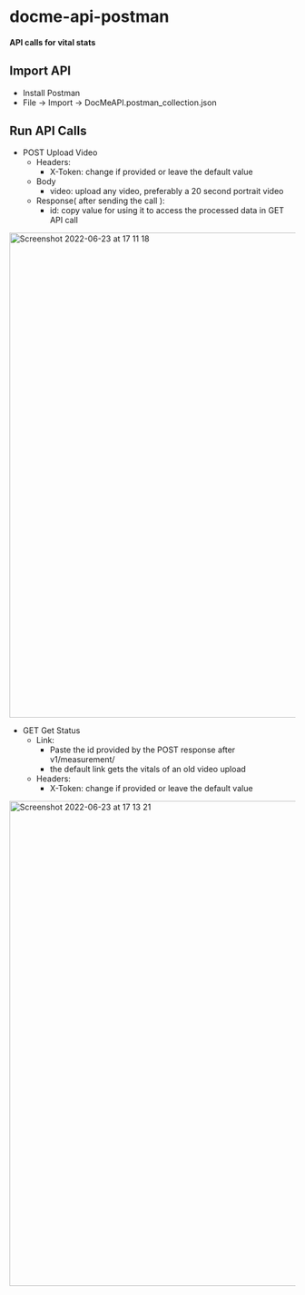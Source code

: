 # docme-api-postman
#### API calls for vital stats

## Import API
- Install Postman
- File -> Import -> DocMeAPI.postman_collection.json

## Run API Calls
- POST Upload Video
	- Headers:
		- X-Token: change if provided or leave the default value
	- Body
		- video: upload any video, preferably a 20 second portrait video
	- Response( after sending the call ):
		- id: copy value for using it to access the processed data in GET API call
<img width="855" alt="Screenshot 2022-06-23 at 17 11 18" src="https://user-images.githubusercontent.com/106098821/175922904-311c31cf-e423-4026-8547-384cc28e48e6.png">

- GET Get Status
	- Link:
		- Paste the id provided by the POST response after v1/measurement/
		- the default link gets the vitals of an old video upload
	- Headers:
		- X-Token: change if provided or leave the default value

<img width="855" alt="Screenshot 2022-06-23 at 17 13 21" src="https://user-images.githubusercontent.com/106098821/175922973-42997562-7081-4ebb-9dfc-1004568921cb.png">

